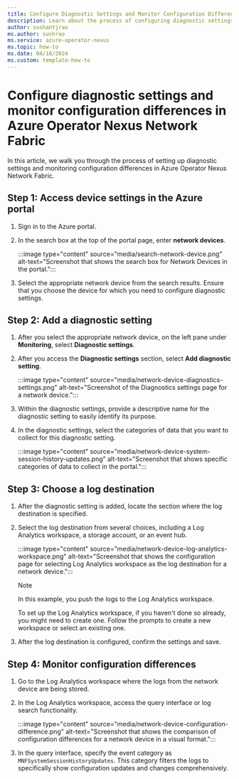 ```yaml
---
title: Configure Diagnostic Settings and Monitor Configuration Differences in Azure Operator Nexus Network Fabric
description: Learn about the process of configuring diagnostic settings and monitoring configuration differences in Azure Operator Nexus Network Fabric.
author: sushantjrao 
ms.author: sushrao
ms.service: azure-operator-nexus
ms.topic: how-to
ms.date: 04/18/2024
ms.custom: template-how-to
---
```


# Configure diagnostic settings and monitor configuration differences in Azure Operator Nexus Network Fabric

In this article, we walk you through the process of setting up diagnostic settings and monitoring configuration differences in Azure Operator Nexus Network Fabric.

## Step 1: Access device settings in the Azure portal

1. Sign in to the Azure portal.

1. In the search box at the top of the portal page, enter **network devices**.

    :::image type="content" source="media/search-network-device.png" alt-text="Screenshot that shows the search box for Network Devices in the portal.":::

1. Select the appropriate network device from the search results. Ensure that you choose the device for which you need to configure diagnostic settings.

## Step 2: Add a diagnostic setting

1. After you select the appropriate network device, on the left pane under **Monitoring**, select **Diagnostic settings**.

1. After you access the **Diagnostic settings** section, select **Add diagnostic setting**.

    :::image type="content" source="media/network-device-diagnostics-settings.png" alt-text="Screenshot of the Diagnostics settings page for a network device.":::

1. Within the diagnostic settings, provide a descriptive name for the diagnostic setting to easily identify its purpose.

1. In the diagnostic settings, select the categories of data that you want to collect for this diagnostic setting.

    :::image type="content" source="media/network-device-system-session-history-updates.png" alt-text="Screenshot that shows specific categories of data to collect in the portal.":::

## Step 3: Choose a log destination

1. After the diagnostic setting is added, locate the section where the log destination is specified.

1. Select the log destination from several choices, including a Log Analytics workspace, a storage account, or an event hub.

    :::image type="content" source="media/network-device-log-analytics-workspace.png" alt-text="Screenshot that shows the configuration page for selecting Log Analytics workspace as the log destination for a network device.":::

   > [!NOTE]
   > In this example, you push the logs to the Log Analytics workspace.
   >
   > To set up the Log Analytics workspace, if you haven't done so already, you might need to create one. Follow the prompts to create a new workspace or select an existing one.

1. After the log destination is configured, confirm the settings and save.

## Step 4: Monitor configuration differences

1. Go to the Log Analytics workspace where the logs from the network device are being stored.

1. In the Log Analytics workspace, access the query interface or log search functionality.

    :::image type="content" source="media/network-device-configuration-difference.png" alt-text="Screenshot that shows the comparison of configuration differences for a network device in a visual format.":::

1. In the query interface, specify the event category as `MNFSystemSessionHistoryUpdates`. This category filters the logs to specifically show configuration updates and changes comprehensively.
